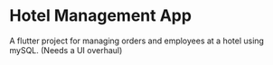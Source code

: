# Hotel Management App

A flutter project for managing orders and employees at a hotel using mySQL.
(Needs a UI overhaul)
